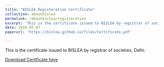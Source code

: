 ```yaml
---
title: "BISLEA Registeration Certificate"
collection: aboutbislea
permalink: /aboutbislea/registeration
excerpt: 'This is the certificate issued to BISLEA by registrar of societies, Delhi.'
date: 2010-05-07
paperurl: 'https://bislea.github.io/files/Certificate.pdf'

---
```

This is the certificate issued to BISLEA by registrar of societies, Delhi.

[Download Certificate here](https://bislea.github.io/files/Certificate.pdf)

